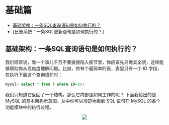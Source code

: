 # 基础篇
* [基础架构：一条SQL查询语句是如何执行的？](#基础架构：一条SQL查询语句是如何执行的？)
* [日志系统：一条SQL更新语句是如何执行的？]
## 基础架构：一条SQL查询语句是如何执行的？
我们经常说，看一个事儿千万不要直接陷入细节里，你应该先鸟瞰其全貌，这样能够帮助你从高维度理解问题。比如，你有个最简单的表，表里只有一个 ID 字段，在执行下面这个查询语句时：
```sql
mysql> select * from T where ID=10；
```
我们只知道它返回了一个结构，那么它内部是如何工作的呢？
下面我给出的是 MySQL 的基本架构示意图，从中你可以清楚地看到 SQL 语句在 MySQL 的各个功能模块中的执行过程。

<div align="center"> <img src="https://static001.geekbang.org/resource/image/0d/d9/0d2070e8f84c4801adbfa03bda1f98d9.png"/> </div><br>

